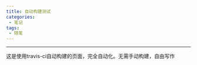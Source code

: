 ```yaml
---
title: 自动构建测试
categories:
 - 笔记
tags:
 - 随笔
---
```


-----------

这是使用travis-ci自动构建的页面，完全自动化。无需手动构建，自由写作

